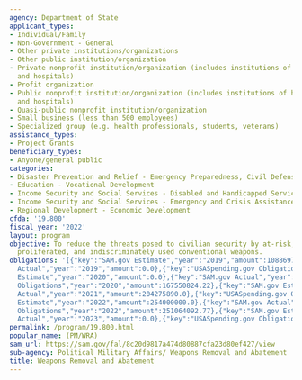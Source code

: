 ```yaml
---
agency: Department of State
applicant_types:
- Individual/Family
- Non-Government - General
- Other private institutions/organizations
- Other public institution/organization
- Private nonprofit institution/organization (includes institutions of higher education
  and hospitals)
- Profit organization
- Public nonprofit institution/organization (includes institutions of higher education
  and hospitals)
- Quasi-public nonprofit institution/organization
- Small business (less than 500 employees)
- Specialized group (e.g. health professionals, students, veterans)
assistance_types:
- Project Grants
beneficiary_types:
- Anyone/general public
categories:
- Disaster Prevention and Relief - Emergency Preparedness, Civil Defense
- Education - Vocational Development
- Income Security and Social Services - Disabled and Handicapped Services
- Income Security and Social Services - Emergency and Crisis Assistance
- Regional Development - Economic Development
cfda: '19.800'
fiscal_year: '2022'
layout: program
objective: To reduce the threats posed to civilian security by at-risk, illicitly
  proliferated, and indiscriminately used conventional weapons.
obligations: '[{"key":"SAM.gov Estimate","year":"2019","amount":108869763.0},{"key":"SAM.gov
  Actual","year":"2019","amount":0.0},{"key":"USASpending.gov Obligations","year":"2019","amount":131525394.66},{"key":"SAM.gov
  Estimate","year":"2020","amount":0.0},{"key":"SAM.gov Actual","year":"2020","amount":227000000.0},{"key":"USASpending.gov
  Obligations","year":"2020","amount":167550824.22},{"key":"SAM.gov Estimate","year":"2021","amount":241400000.0},{"key":"SAM.gov
  Actual","year":"2021","amount":204275890.0},{"key":"USASpending.gov Obligations","year":"2021","amount":173565514.85},{"key":"SAM.gov
  Estimate","year":"2022","amount":254000000.0},{"key":"SAM.gov Actual","year":"2022","amount":294474718.0},{"key":"USASpending.gov
  Obligations","year":"2022","amount":251064092.77},{"key":"SAM.gov Estimate","year":"2023","amount":237050000.0},{"key":"SAM.gov
  Actual","year":"2023","amount":0.0},{"key":"USASpending.gov Obligations","year":"2023","amount":97631906.78}]'
permalink: /program/19.800.html
popular_name: (PM/WRA)
sam_url: https://sam.gov/fal/8c20d9817a474d80887cfa23d80ef427/view
sub-agency: Political Military Affairs/ Weapons Removal and Abatement
title: Weapons Removal and Abatement
---
```

